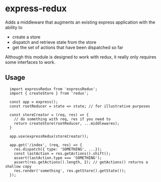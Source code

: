 # express-redux

Adds a middleware that augments an existing express application with the ability to

* create a store
* dispatch and retrieve state from the store
* get the set of actions that have been dispatched so far

Although this module is designed to work with redux, it really only requires some interfaces to work.

## Usage

```
  import expressRedux from 'expressRedux';
  import { createStore } from 'redux';

  const app = express();
  const rootReducer = state => state; // for illustrative purposes

  const storeCreator = (req, res) => {
  	// do something with req, res if you need to
  	return createStore(rootReducer, ...middlewares);
  }

  app.use(expressRedux(storeCreator));

  app.get('/index', (req, res) => {
  	res.dispatch({ type: 'SOMETHING', ...});
  	const lastAction = res.getActions().shift();
  	assert(lastAction.type === 'SOMETHING');
  	assert(res.getActions().length, 2); // getActions() returns a shallow copy
  	res.render('something', res.getStore().getState());
  });
```